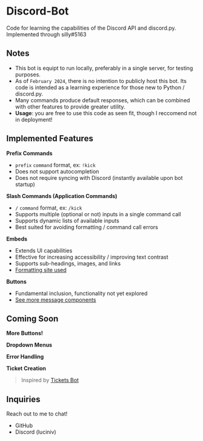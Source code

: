 # Discord-Bot 

Code for learning the capabilities of the Discord API and discord.py.
<br> Implemented through silly#5163

## Notes
- This bot is equipt to run locally, preferably in a single server, for testing purposes.
- As of ``February 2024``, there is no intention to publicly host this bot. Its code is intended as a learning experience for those new to Python / discord.py.
- Many commands produce default responses, which can be combined with other features to provide greater utility.
- **Usage**: you are free to use this code as seen fit, though I reccomend not in deployment!

## Implemented Features
**Prefix Commands**
- ``prefix`` ``command`` format, ex: ``!kick``
- Does not support autocompletion
- Does not require syncing with Discord (instantly available upon bot startup)

**Slash Commands (Application Commands)**
- ``/`` ``command`` format, ex: ``/kick``
- Supports multiple (optional or not) inputs in a single command call
- Supports dynamic lists of available inputs
- Best suited for avoiding formatting / command call errors

**Embeds**
- Extends UI capabilities
- Effective for increasing accessibility / improving text contrast
- Supports sub-headings, images, and links
- [Formatting site used](https://plainenglish.io/blog/send-an-embed-with-a-discord-bot-in-python)

**Buttons**
- Fundamental inclusion, functionality not yet explored
- [See more message components](https://discord.com/developers/docs/interactions/message-components)

## Coming Soon
**More Buttons!**

**Dropdown Menus**

**Error Handling**

**Ticket Creation**
> Inspired by [Tickets Bot](https://ticketsbot.net)

## Inquiries
Reach out to me to chat!
- GitHub 
- Discord (luciniv)






